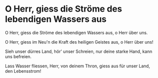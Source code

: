 # O Herr, giess die Ströme des lebendigen Wassers aus

O Herr, giess die Ströme des lebendigen Wassers aus, o Herr über uns. 

O Herr, giess im Neu'n die Kraft des heiligen Geistes aus, o Herr über uns!

Sieh unser dürres Land, hör' unser Schreien, nur deine starke Hand, kann uns befreien.

Lass Wasser fliessen, Herr, von deinem Thron, giess aus für unser Land, den Lebensstrom!

